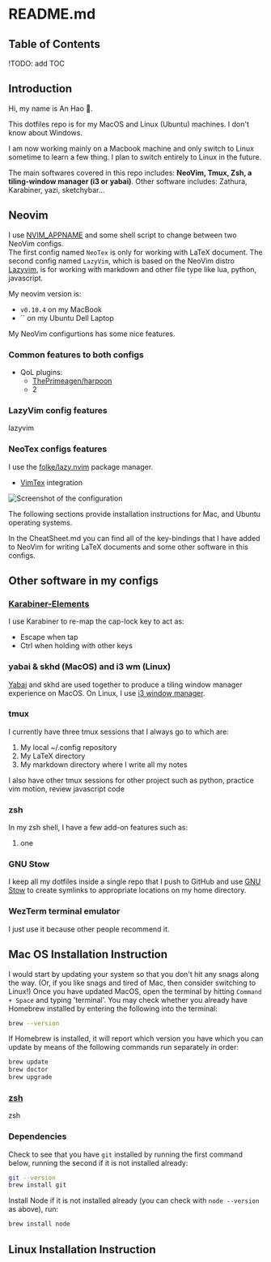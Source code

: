 # README.md

## Table of Contents

!TODO: add TOC

## Introduction

Hi, my name is An Hao 👋.

This dotfiles repo is for my MacOS and Linux (Ubuntu) machines. I don't know about Windows.

I am now working mainly on a Macbook machine and only switch to Linux sometime to learn a few thing. I plan to switch entirely to Linux in the future.

The main softwares covered in this repo includes: **NeoVim, Tmux, Zsh, a tiling-window manager (i3 or yabai)**. Other software includes: Zathura, Karabiner, yazi, sketchybar...

## Neovim

I use [NVIM_APPNAME](https://neovim.io/doc/user/starting.html#%24NVIM_APPNAME) and some shell script to change between two NeoVim configs.  
The first config named `NeoTex` is only for working with LaTeX document. The second config named `LazyVim`, which is based on the NeoVim distro [Lazyvim](https://www.lazyvim.org/), is for working with markdown and other file type like lua, python, javascript.

My neovim version is:

- `v0.10.4` on my MacBook
- `` on my Ubuntu Dell Laptop

My NeoVim configurtions has some nice features.

### Common features to both configs

- QoL plugins:
  - [ThePrimeagen/harpoon](https://github.com/ThePrimeagen/harpoon)
  - 2

### LazyVim config features

lazyvim

### NeoTex configs features

I use the [folke/lazy.nvim](https://github.com/folke/lazy.nvim) package manager.

- [VimTex](https://github.com/lervag/vimtex) integration

![Screenshot of the configuration](images/screenshot_cite.png)

The following sections provide installation instructions for Mac, and Ubuntu operating systems.

In the CheatSheet.md you can find all of the key-bindings that I have added to NeoVim for writing LaTeX documents and some other software in this configs.

## Other software in my configs

### [Karabiner-Elements](https://karabiner-elements.pqrs.org/)

I use Karabiner to re-map the cap-lock key to act as:
- Escape when tap
- Ctrl when holding with other keys

### yabai & skhd (MacOS) and i3 wm (Linux)

[Yabai](https://github.com/koekeishiya/yabai) and skhd are used together to produce a tiling window manager experience on MacOS. On Linux, I use [i3 window manager](https://i3wm.org/).

### tmux

I currently have three tmux sessions that I always go to which are:
1. My local ~/.config repository
2. My LaTeX directory
3. My markdown directory where I write all my notes

I also have other tmux sessions for other project such as python, practice vim motion, review javascript code

### zsh

In my zsh shell, I have a few add-on features such as:
1. one

### GNU Stow

I keep all my dotfiles inside a single repo that I push to GitHub and use [GNU Stow](https://www.gnu.org/software/stow/) to create symlinks to appropriate locations on my home directory.

### WezTerm terminal emulator

I just use it because other people recommend it.

## Mac OS Installation Instruction

I would start by updating your system so that you don't hit any snags along the way.
(Or, if you like snags and tired of Mac, then consider switching to Linux!)
Once you have updated MacOS, open the terminal by hitting `Command + Space` and typing 'terminal'.
You may check whether you already have Homebrew installed by entering the following into the terminal:

```bash
brew --version
```

If Homebrew is installed, it will report which version you have which you can update by means of the following commands run separately in order:

```bash
brew update
brew doctor
brew upgrade
```

### [zsh](https://fishshell.com/)

zsh

### Dependencies

Check to see that you have `git` installed by running the first command below, running the second if it is not installed already:

```bash
git --version
brew install git
```

Install Node if it is not installed already (you can check with `node --version` as above), run:

```bash
brew install node
```

## Linux Installation Instruction